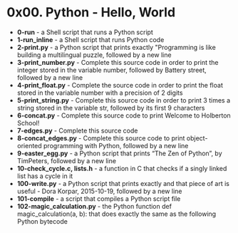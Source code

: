<h1>0x00. Python - Hello, World</h1>
<ul>
<li><b>0-run</b> - a Shell script that runs a Python script</li>
<li><b>1-run_inline</b> - a Shell script that runs Python code</li>
<li><b>2-print.py</b> - a Python script that prints exactly "Programming is like building a multilingual puzzle, followed by a new line</li>
<li><b>3-print_number.py</b> - Complete this source code in order to print the integer stored in the variable number, followed by Battery street, followed by a new line</li>
<li><b>4-print_float.py</b> - Complete the source code in order to print the float stored in the variable number with a precision of 2 digits</li>
<li><b>5-print_string.py</b> - Complete this source code in order to print 3 times a string stored in the variable str, followed by its first 9 characters</li>
<li><b>6-concat.py</b> - Complete this source code to print Welcome to Holberton School!</li>
<li><b>7-edges.py</b> - Complete this source code</li>
<li><b>8-concat_edges.py</b> - Complete this source code to print object-oriented programming with Python, followed by a new line</li>
<li><b>9-easter_egg.py</b> - a Python script that prints “The Zen of Python”, by TimPeters, followed by a new line</li>
<li><b>10-check_cycle.c, lists.h</b> - a function in C that checks if a singly linked list has a cycle in it</li>
<li><b>100-write.py</b> - a Python script that prints exactly and that piece of art is useful - Dora Korpar, 2015-10-19, followed by a new line</li>
<li><b>101-compile</b> - a script that compiles a Python script file</li>
<li><b>102-magic_calculation.py</b> - the Python function def magic_calculation(a, b): that does exactly the same as the following Python bytecode</li>
</ul>
